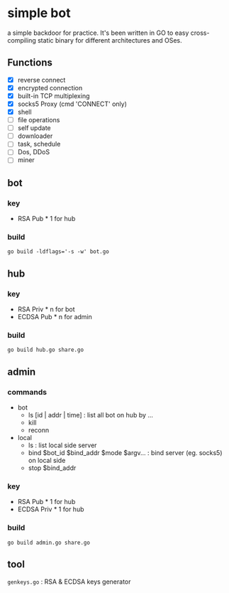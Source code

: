 # simple bot
a simple backdoor for practice. It's been written in GO to easy cross-compiling static binary for different architectures and OSes.

## Functions
* [x] reverse connect
* [x] encrypted connection
* [x] built-in TCP multiplexing
* [x] socks5 Proxy (cmd 'CONNECT' only)
* [x] shell
* [ ] file operations
* [ ] self update
* [ ] downloader
* [ ] task, schedule
* [ ] Dos, DDoS
* [ ] miner

## bot

### key
* RSA Pub * 1 for hub

### build
```
go build -ldflags='-s -w' bot.go
```


## hub

### key
* RSA Priv * n for bot
* ECDSA Pub * n for admin

### build
```
go build hub.go share.go
```


## admin

### commands
* bot
	* ls [id | addr | time] : list all bot on hub by ...
	* kill
	* reconn
* local 
	* ls : list local side server
	* bind $bot_id $bind_addr $mode $argv... : bind server (eg. socks5) on local side
	* stop $bind_addr


### key
* RSA Pub * 1 for hub
* ECDSA Priv * 1 for hub

### build
```
go build admin.go share.go
```


## tool

`genkeys.go` : RSA & ECDSA keys generator



